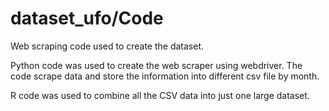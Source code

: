 # dataset_ufo/Code

Web scraping code used to create the dataset.

Python code was used to create the web scraper using webdriver.
The code scrape data and store the information into different csv file by month.

R code was used to combine all the CSV data into just one large dataset.
